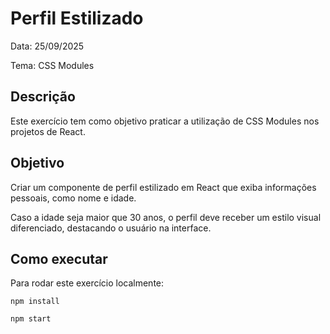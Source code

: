 # Perfil Estilizado
Data: 25/09/2025

Tema: CSS Modules

## Descrição
Este exercício tem como objetivo praticar a utilização de CSS Modules nos projetos de React.

## Objetivo
Criar um componente de perfil estilizado em React que exiba informações pessoais, como nome e idade.

Caso a idade seja maior que 30 anos, o perfil deve receber um estilo visual diferenciado, destacando o usuário na interface.

## Como executar
Para rodar este exercício localmente:

`npm install`

`npm start`
